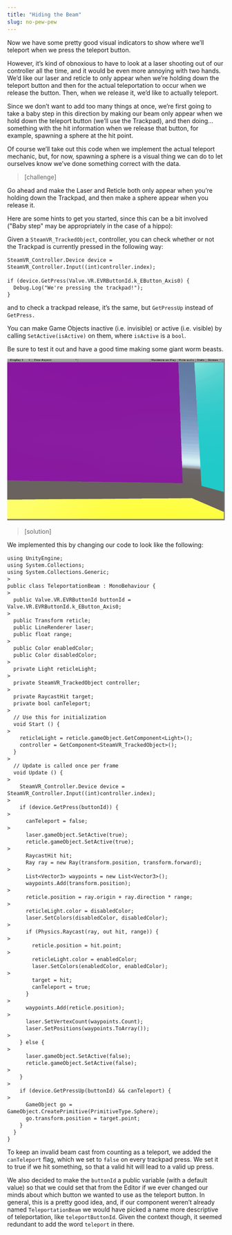 ```yaml
---
title: "Hiding the Beam"
slug: no-pew-pew
---
```


Now we have some pretty good visual indicators to show where we’ll teleport when we press the teleport button.

However, it’s kind of obnoxious to have to look at a laser shooting out of our controller all the time, and it would be even more annoying with two hands. We’d like our laser and reticle to only appear when we’re holding down the teleport button and then for the actual teleportation to occur when we release the button. Then, when we release it, we’d like to actually teleport.

Since we don’t want to add too many things at once, we’re first going to take a baby step in this direction by making our beam only appear when we hold down the teleport button (we’ll use the Trackpad), and then doing... something with the hit information when we release that button, for example, spawning a sphere at the hit point.

Of course we’ll take out this code when we implement the actual teleport mechanic, but, for now, spawning a sphere is a visual thing we can do to let ourselves know we’ve done something correct with the data.

> [challenge]
>
Go ahead and make the Laser and Reticle both only appear when you’re holding down the Trackpad, and then make a sphere appear when you release it.

Here are some hints to get you started, since this can be a bit involved ("Baby step" may be appropriately in the case of a hippo):

Given a `SteamVR_TrackedObject`, controller, you can check whether or not the Trackpad is currently pressed in the following way:

```
SteamVR_Controller.Device device = SteamVR_Controller.Input((int)controller.index);

if (device.GetPress(Valve.VR.EVRButtonId.k_EButton_Axis0) {
  Debug.Log("We're pressing the trackpad!");
}
```

and to check a trackpad release, it’s the same, but `GetPressUp` instead of `GetPress.`

You can make Game Objects inactive (i.e. invisible) or active (i.e. visible) by calling `SetActive(isActive)` on them, where `isActive` is a `bool`.

Be sure to test it out and have a good time making some giant worm beasts.

![Having fun creating a Sphere Beast](../media/image31.gif)

> [solution]
>
We implemented this by changing our code to look like the following:
>
```
using UnityEngine;
using System.Collections;
using System.Collections.Generic;
>
public class TeleportationBeam : MonoBehaviour {
>
  public Valve.VR.EVRButtonId buttonId = Valve.VR.EVRButtonId.k_EButton_Axis0;
>
  public Transform reticle;
  public LineRenderer laser;
  public float range;
>
  public Color enabledColor;
  public Color disabledColor;
>
  private Light reticleLight;
>
  private SteamVR_TrackedObject controller;
>
  private RaycastHit target;
  private bool canTeleport;
>
  // Use this for initialization
  void Start () {
>
    reticleLight = reticle.gameObject.GetComponent<Light>();
    controller = GetComponent<SteamVR_TrackedObject>();
  }
>
  // Update is called once per frame
  void Update () {
>
    SteamVR_Controller.Device device = SteamVR_Controller.Input((int)controller.index);
>
    if (device.GetPress(buttonId)) {
>
      canTeleport = false;
>
      laser.gameObject.SetActive(true);
      reticle.gameObject.SetActive(true);
>
      RaycastHit hit;
      Ray ray = new Ray(transform.position, transform.forward);
>
      List<Vector3> waypoints = new List<Vector3>();
      waypoints.Add(transform.position);
>
      reticle.position = ray.origin + ray.direction * range;
>
      reticleLight.color = disabledColor;
      laser.SetColors(disabledColor, disabledColor);
>
      if (Physics.Raycast(ray, out hit, range)) {
>
        reticle.position = hit.point;
>
        reticleLight.color = enabledColor;
        laser.SetColors(enabledColor, enabledColor);
>
        target = hit;
        canTeleport = true;
      }
>
      waypoints.Add(reticle.position);
>
      laser.SetVertexCount(waypoints.Count);
      laser.SetPositions(waypoints.ToArray());
>      
    } else {
>
      laser.gameObject.SetActive(false);
      reticle.gameObject.SetActive(false);
>
    }
>
    if (device.GetPressUp(buttonId) && canTeleport) {
>
      GameObject go = GameObject.CreatePrimitive(PrimitiveType.Sphere);
      go.transform.position = target.point;
    }
  }
}
```
>
To keep an invalid beam cast from counting as a teleport, we added the `canTeleport` flag, which we set to `false` on every trackpad press. We set it to true if we hit something, so that a valid hit will lead to a valid up press.
>
We also decided to make the `buttonId` a public variable (with a default value) so that we could set that from the Editor if we ever changed our minds about which button we wanted to use as the teleport button. In
general, this is a pretty good idea, and, if our component weren’t already named `TeleportationBeam` we would have picked a name more descriptive of teleportation, like `teleportButtonId`. Given the context though, it seemed redundant to add the word `teleport` in there.
